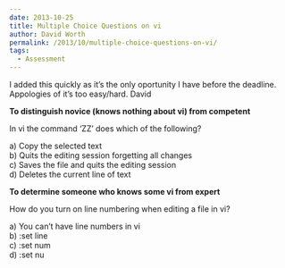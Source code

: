 ```yaml
---
date: 2013-10-25
title: Multiple Choice Questions on vi
author: David Worth
permalink: /2013/10/multiple-choice-questions-on-vi/
tags:
  - Assessment
---
```

I added this quickly as it&#8217;s the only oportunity I have before the deadline. Appologies of it&#8217;s too easy/hard. David

**To distinguish novice (knows nothing about vi) from competent**

In vi the command &#8216;ZZ&#8217; does which of the following?

a) Copy the selected text  
b) Quits the editing session forgetting all changes  
c) Saves the file and quits the editing session  
d) Deletes the current line of text

**To determine someone who knows some vi from expert**

How do you turn on line numbering when editing a file in vi?

a) You can&#8217;t have line numbers in vi  
b) :set line  
c) :set num  
d) :set nu
